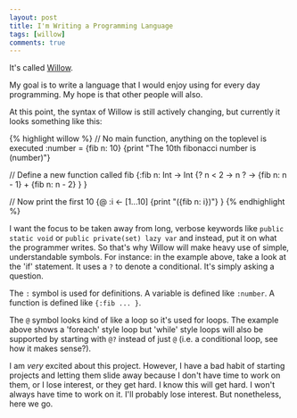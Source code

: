 ```yaml
---
layout: post
title: I'm Writing a Programming Language
tags: [willow]
comments: true
---
```


It's called [Willow](http://github.com/michaelkent94/willow).

My goal is to write a language that I would enjoy using for every day programming.
My hope is that other people will also.

At this point, the syntax of Willow is still actively changing, but currently it looks something like this:
<div id="excerpt-end"></div>

{% highlight willow %}
// No main function, anything on the toplevel is executed
:number = {fib n: 10}
{print "The 10th fibonacci number is \(number)"}

// Define a new function called fib
{:fib n: Int -> Int
    {? n < 2
        -> n
     ?
        -> {fib n: n - 1} + {fib n: n - 2}
    }
}

// Now print the first 10
{@ :i <- [1...10]
    {print "\({fib n: i})"}
}
{% endhighlight %}

I want the focus to be taken away from long, verbose keywords like `public static void` or `public private(set) lazy var`
and instead, put it on what the programmer writes. So that's why Willow will make heavy use of simple, understandable symbols.
For instance: in the example above, take a look at the 'if' statement. It uses a `?` to denote a conditional. It's simply
asking a question.

The `:` symbol is used for definitions. A variable is defined like `:number`. A function is defined like `{:fib ... }`.

The `@` symbol looks kind of like a loop so it's used for loops. The example above shows a 'foreach' style loop but
'while' style loops will also be supported by starting with `@?` instead of just `@` (i.e. a conditional loop, see how it
makes sense?).

I am *very* excited about this project. However, I have a bad habit of starting projects and letting them slide away because
I don't have time to work on them, or I lose interest, or they get hard. I know this will get hard. I won't always have time
to work on it. I'll probably lose interest. But nonetheless, here we go.
